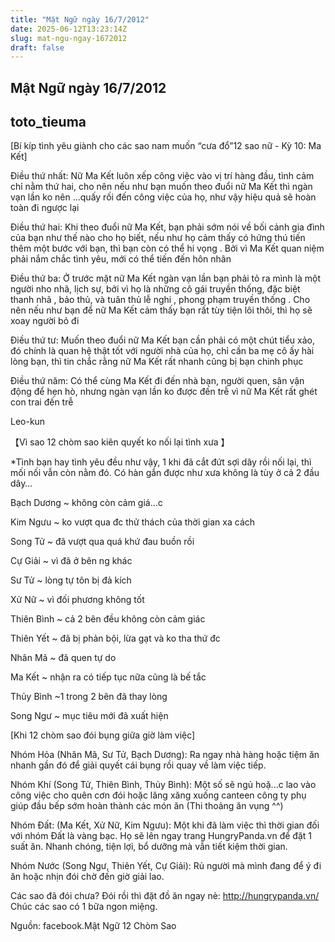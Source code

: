```yaml
---
title: "Mật Ngữ ngày 16/7/2012"
date: 2025-06-12T13:23:14Z
slug: mat-ngu-ngay-1672012
draft: false
---
```


## Mật Ngữ ngày 16/7/2012

## toto_tieuma

[Bí kíp tình yêu giành cho các sao nam muốn “cưa đổ”12 sao nữ - Kỳ 10: Ma Kết]

Điều thứ nhất: Nữ Ma Kết luôn xếp công việc vào vị trí hàng đầu, tình cảm chỉ nằm thứ hai, cho nên nếu như bạn muốn theo đuổi nữ Ma Kết thì ngàn vạn lần ko nên ...quấy rối đến công việc của họ, như vậy hiệu quả sẽ hoàn toàn đi ngược lại

Điều thứ hai: Khi theo đuổi nữ Ma Kết, bạn phải sớm nói về bối cảnh gia đình của bạn như thế nào cho họ biết, nếu như họ cảm thấy có hứng thú tiến thêm một bước với bạn, thì bạn còn có thể hi vọng . Bởi vì Ma Kết quan niệm phải nắm chắc tình yêu, mới có thể tiến đến hôn nhân

Điều thứ ba: Ở trước mặt nữ Ma Kết ngàn vạn lần bạn phải tỏ ra mình là một người nho nhã, lịch sự, bởi vì họ là những cô gái truyền thống, đặc biệt thanh nhã , bảo thủ, và tuân thủ lễ nghi , phong phạm truyền thống . Cho nên nếu như bạn để nữ Ma Kết cảm thấy bạn rất tùy tiện lôi thôi, thì họ sẽ xoay người bỏ đi

Điều thứ tư: Muốn theo đuổi nữ Ma Kết bạn cần phải có một chút tiểu xảo, đó chính là quan hệ thật tốt với người nhà của họ, chỉ cần ba mẹ cô ấy hài lòng bạn, thì tin chắc rằng nữ Ma Kết rất nhanh cũng bị bạn chinh phục

Điều thứ năm: Có thể cùng Ma Kết đi đến nhà bạn, người quen, sân vận động để hẹn hò, nhưng ngàn vạn lần ko được đến trễ vì nữ Ma Kết rất ghét con trai đến trễ

Leo-kun
 
 
【Vì sao 12 chòm sao kiên quyết ko nối lại tình xưa 】

*Tình bạn hay tình yêu đều như vậy, 1 khi đã cắt đứt sợi dây rồi nối lại, thì mối nối vẫn còn nằm đó.
Có hàn gắn được như xưa không là tùy ở cả 2 đầu dây…

Bạch Dương ~ không còn cảm giá...c

Kim Ngưu ~ ko vượt qua đc thử thách của thời gian xa cách

Song Tử ~ đã vượt qua quá khứ đau buồn rồi 

Cự Giải ~ vì đã ở bên ng khác

Sư Tử ~ lòng tự tôn bị đả kích 

Xử Nữ ~ vì đối phương không tốt

Thiên Bình ~ cả 2 bên đều không còn cảm giác 

Thiên Yết ~ đã bị phản bội, lừa gạt và ko tha thứ đc

Nhân Mã ~ đã quen tự do

Ma Kết ~ nhận ra có tiếp tục nữa cũng là bế tắc

Thủy Bình ~1 trong 2 bên đã thay lòng 

Song Ngư ~ mục tiêu mới đã xuất hiện
 
 
[Khi 12 chòm sao đói bụng giữa giờ làm việc]

Nhóm Hỏa (Nhân Mã, Sư Tử, Bạch Dương): Ra ngay nhà hàng hoặc tiệm ăn nhanh gần đó để giải quyết cái bụng rồi quay về làm việc tiếp.

Nhóm Khí (Song Tử, Thiên Bình, Thủy Bình): Một số sẽ ngủ hoặ...c lao vào công việc cho quên cơn đói hoặc lăng xăng xuống canteen công ty phụ giúp đầu bếp sớm hoàn thành các món ăn (Thi thoảng ăn vụng ^^)

Nhóm Đất: (Ma Kết, Xử Nữ, Kim Ngưu): Một khi đã làm việc thì thời gian đối với nhóm Đất là vàng bạc. Họ sẽ lên ngay trang HungryPanda.vn để đặt 1 suất ăn. Nhanh chóng, tiện lợi, bổ dưỡng mà vẫn tiết kiệm thời gian.

Nhóm Nước (Song Ngư, Thiên Yết, Cự Giải): Rủ người mà mình đang để ý đi ăn hoặc nhịn đói chờ đến giờ giải lao.

Các sao đã đói chưa? Đói rồi thì đặt đồ ăn ngay nè: http://hungrypanda.vn/ 
Chúc các sao có 1 bữa ngon miệng.
 
 
Nguồn: facebook.Mật Ngữ 12 Chòm Sao